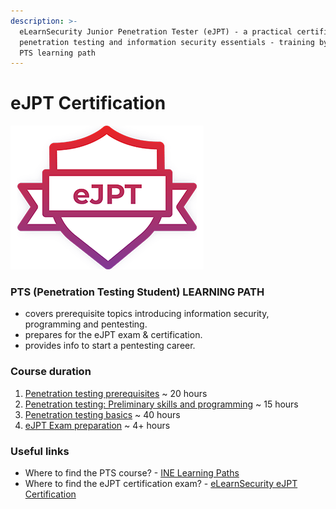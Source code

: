 ```yaml
---
description: >-
  eLearnSecurity Junior Penetration Tester (eJPT) - a practical certification on
  penetration testing and information security essentials - training by the INE
  PTS learning path
---
```


# **eJPT Certification**

![](.gitbook/assets/eJPT.png)

### PTS (Penetration Testing Student) LEARNING PATH

- covers prerequisite topics introducing information security, programming and pentesting.
- prepares for the eJPT exam & certification.
- provides info to start a pentesting career.

### Course duration

1. [Penetration testing prerequisites](ine-pts/penetration-testing-prerequisites/README.md)  ~ 20 hours
2. [Penetration testing: Preliminary skills and programming](ine-pts/preliminary-skills-and-programming/README.md) ~ 15 hours
3. [Penetration testing basics](ine-pts/penetration-testing-basics/README.md) ~ 40 hours
4. [eJPT Exam preparation](ine-pts/exam-preparation-labs/README.md) ~ 4+ hours

### Useful links

- Where to find the PTS course? - [INE Learning Paths](https://my.ine.com/learning-paths)
- Where to find the eJPT certification exam? - [eLearnSecurity eJPT Certification](https://elearnsecurity.com/product/ejpt-certification)
